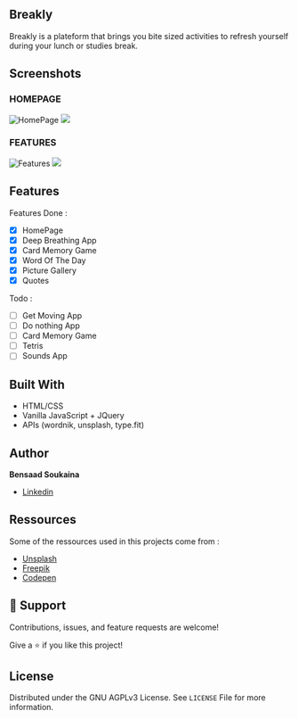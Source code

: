 ## Breakly

Breakly is a plateform that brings you bite sized activities to refresh yourself during your lunch or studies break.

## Screenshots

### HOMEPAGE

![HomePage](https://s9.gifyu.com/images/Homepage7b76095ba4521fd3.gif)
<img src="https://s9.gifyu.com/images/Homepage7b76095ba4521fd3.gif?raw=true">

### FEATURES

![Features](https://s9.gifyu.com/images/features.gif)
<img src="https://s9.gifyu.com/images/features.gif">
## Features

Features Done :

- [x] HomePage
- [x] Deep Breathing App
- [x] Card Memory Game
- [x] Word Of The Day
- [x] Picture Gallery
- [x] Quotes

Todo :

- [ ] Get Moving App
- [ ] Do nothing App
- [ ] Card Memory Game
- [ ] Tetris
- [ ] Sounds App

## Built With

- HTML/CSS
- Vanilla JavaScript + JQuery
- APIs (wordnik, unsplash, type.fit)

## Author

**Bensaad Soukaina**

- [Linkedin](https://www.linkedin.com/in/soukaina-bensaad/ "Linkedin")

## Ressources

Some of the ressources used in this projects come from :

- [Unsplash](https://unsplash.com/ "Unsplash")
- [Freepik](https://www.freepik.com/ "Freepik")
- [Codepen](https://codepen.io/trending "Codepen")

## 🤝 Support

Contributions, issues, and feature requests are welcome!

Give a ⭐️ if you like this project!

## License

Distributed under the GNU AGPLv3 License. See `LICENSE` File for more information.
